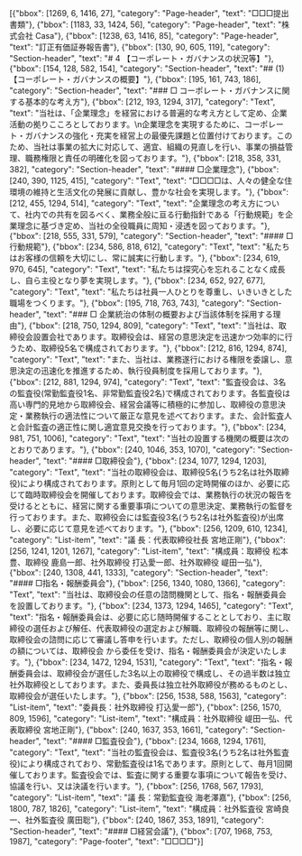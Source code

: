 [{"bbox": [1269, 6, 1416, 27], "category": "Page-header", "text": "□□□提出書類"}, {"bbox": [1183, 33, 1424, 56], "category": "Page-header", "text": "株式会社 Casa"}, {"bbox": [1238, 63, 1416, 85], "category": "Page-header", "text": "訂正有価証券報告書"}, {"bbox": [130, 90, 605, 119], "category": "Section-header", "text": "# 4 【コーポレート・ガバナンスの状況等】"}, {"bbox": [154, 128, 582, 154], "category": "Section-header", "text": "## (1) 【コーポレート・ガバナンスの概要】"}, {"bbox": [195, 161, 743, 186], "category": "Section-header", "text": "### □ コーポレート・ガバナンスに関する基本的な考え方"}, {"bbox": [212, 193, 1294, 317], "category": "Text", "text": "当社は、「企業理念」を経営における普遍的な考え方として定め、企業活動の拠りこころとしております。\n企業理念を実現するために、コーポレート・ガバナンスの強化・充実を経営上の最優先課題と位置付けております。このため、当社は事業の拡大に対応して、適宜、組織の見直しを行い、事業の損益管理、職務権限と責任の明確化を図っております。"}, {"bbox": [218, 358, 331, 382], "category": "Section-header", "text": "#### □企業理念"}, {"bbox": [240, 390, 1125, 415], "category": "Text", "text": "□□□□は、人々の健全な住環境の維持と生活文化の発展に貢献し、豊かな社会を実現します。"}, {"bbox": [212, 455, 1294, 514], "category": "Text", "text": "企業理念の考え方について、社内での共有を図るべく、業務全般に亘る行動指針である「行動規範」を企業理念に基づき定め、当社の全役職員に周知・浸透を図っております。"}, {"bbox": [218, 555, 331, 579], "category": "Section-header", "text": "#### □行動規範"}, {"bbox": [234, 586, 818, 612], "category": "Text", "text": "私たちはお客様の信頼を大切にし、常に誠実に行動します。"}, {"bbox": [234, 619, 970, 645], "category": "Text", "text": "私たちは探究心を忘れることなく成長し、自ら主役となり夢を実現します。"}, {"bbox": [234, 652, 927, 677], "category": "Text", "text": "私たちは社員一人ひとりを尊重し、いきいきとした職場をつくります。"}, {"bbox": [195, 718, 763, 743], "category": "Section-header", "text": "### □ 企業統治の体制の概要および当該体制を採用する理由"}, {"bbox": [218, 750, 1294, 809], "category": "Text", "text": "当社は、取締役会設置会社であります。取締役会は、経営の意思決定を迅速かつ効率的に行うため、取締役5名で構成されております。"}, {"bbox": [212, 816, 1294, 874], "category": "Text", "text": "また、当社は、業務遂行における権限を委譲し、意思決定の迅速化を推進するため、執行役員制度を採用しております。"}, {"bbox": [212, 881, 1294, 974], "category": "Text", "text": "監査役会は、3名の監査役(常勤監査役1名、非常勤監査役2名)で構成されております。各監査役は高い専門的見地から取締役会、経営会議等に積極的に参加し、取締役の意思決定・業務執行の適法性について厳正な意見を述べております。また、会計監査人と会計監査の適正性に関し適宜意見交換を行っております。"}, {"bbox": [234, 981, 751, 1006], "category": "Text", "text": "当社の設置する機関の概要は次のとおりであります。"}, {"bbox": [240, 1046, 353, 1070], "category": "Section-header", "text": "#### □取締役会"}, {"bbox": [234, 1077, 1294, 1203], "category": "Text", "text": "当社の取締役会は、取締役5名(うち2名は社外取締役)により構成されております。原則として毎月1回の定時開催のほか、必要に応じて臨時取締役会を開催しております。取締役会では、業務執行の状況の報告を受けるとともに、経営に関する重要事項についての意思決定、業務執行の監督を行っております。また、取締役会には監査役3名(うち2名は社外監査役)が出席し、必要に応じて意見を述べております。"}, {"bbox": [256, 1209, 610, 1234], "category": "List-item", "text": "議 長：代表取締役社長 宮地正剛"}, {"bbox": [256, 1241, 1201, 1267], "category": "List-item", "text": "構成員：取締役 松本豊、取締役 鹿島一郎、社外取締役 打込愛一郎、社外取締役 崼田一弘"}, {"bbox": [240, 1308, 441, 1333], "category": "Section-header", "text": "#### □指名・報酬委員会"}, {"bbox": [256, 1340, 1080, 1366], "category": "Text", "text": "当社は、取締役会の任意の諮問機関として、指名・報酬委員会を設置しております。"}, {"bbox": [234, 1373, 1294, 1465], "category": "Text", "text": "指名・報酬委員会は、必要に応じ随時開催することとしており、主に取締役の選任および解任、代表取締役の選定および解職、取締役の報酬等に関し、取締役会の諮問に応じて審議し答申を行います。ただし、取締役の個人別の報酬の額については、取締役会 から委任を受け、指名・報酬委員会が決定いたします。"}, {"bbox": [234, 1472, 1294, 1531], "category": "Text", "text": "指名・報酬委員会は、取締役会が選任した3名以上の取締役で構成し、その過半数は独立社外取締役としております。また、委員長は独立社外取締役が務めるものとし、取締役会が選任いたします。"}, {"bbox": [256, 1538, 588, 1563], "category": "List-item", "text": "委員長：社外取締役 打込愛一郎"}, {"bbox": [256, 1570, 809, 1596], "category": "List-item", "text": "構成員：社外取締役 崼田一弘、代表取締役 宮地正剛"}, {"bbox": [240, 1637, 353, 1661], "category": "Section-header", "text": "#### □監査役会"}, {"bbox": [234, 1668, 1294, 1761], "category": "Text", "text": "当社の監査役会は、監査役3名(うち2名は社外監査役)により構成されており、常勤監査役は1名であります。原則として、毎月1回開催しております。監査役会では、監査に関する重要な事項について報告を受け、協議を行い、又は決議を行います。"}, {"bbox": [256, 1768, 567, 1793], "category": "List-item", "text": "議 長：常勤監査役 海老澤嘉"}, {"bbox": [256, 1800, 787, 1826], "category": "List-item", "text": "構成員：社外監査役 宮崎良一、社外監査役 廣田聡"}, {"bbox": [240, 1867, 353, 1891], "category": "Section-header", "text": "#### □経営会議"}, {"bbox": [707, 1968, 753, 1987], "category": "Page-footer", "text": "□□□□"}]